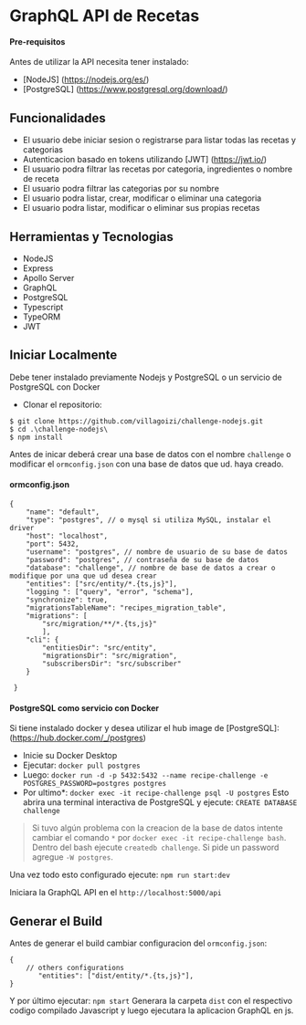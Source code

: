 # GraphQL API de Recetas
#### Pre-requisitos
Antes de utilizar la API necesita tener instalado:
- [NodeJS] (https://nodejs.org/es/)
- [PostgreSQL] (https://www.postgresql.org/download/)


## Funcionalidades
* El usuario debe iniciar sesion o registrarse para listar todas las recetas y categorias
* Autenticacion basado en tokens utilizando [JWT] (https://jwt.io/)
* El usuario podra filtrar las recetas por categoria, ingredientes o nombre de receta
* El usuario podra filtrar las categorias por su nombre
* El usuario podra listar, crear, modificar o eliminar una categoria
* El usuario podra listar, modificar o eliminar sus propias recetas


## Herramientas y Tecnologias
- NodeJS
- Express
- Apollo Server
- GraphQL
- PostgreSQL
- Typescript
- TypeORM
- JWT

## Iniciar Localmente
Debe tener instalado previamente Nodejs y PostgreSQL o un servicio de PostgreSQL con Docker
- Clonar el repositorio:
```
$ git clone https://github.com/villagoizi/challenge-nodejs.git
$ cd .\challenge-nodejs\
$ npm install
```

Antes de inicar deberá crear una base de datos con el nombre `challenge` o modificar el `ormconfig.json` con una base de datos que ud. haya creado.

#### ormconfig.json
```
{
    "name": "default",
    "type": "postgres", // o mysql si utiliza MySQL, instalar el driver
    "host": "localhost",
    "port": 5432,
    "username": "postgres", // nombre de usuario de su base de datos
    "password": "postgres", // contraseña de su base de datos
    "database": "challenge", // nombre de base de datos a crear o modifique por una que ud desea crear
    "entities": ["src/entity/*.{ts,js}"],
    "logging ": ["query", "error", "schema"],
    "synchronize": true,
    "migrationsTableName": "recipes_migration_table",
    "migrations": [
        "src/migration/**/*.{ts,js}"
        ],
    "cli": {
        "entitiesDir": "src/entity",
        "migrationsDir": "src/migration",
        "subscribersDir": "src/subscriber"
    }
       
 }
```
#### PostgreSQL como servicio con Docker
Si tiene instalado docker y desea utilizar el hub image de [PostgreSQL]: (https://hub.docker.com/_/postgres)

- Inicie su Docker Desktop
- Ejecutar: 
`docker pull postgres`
- Luego:
`docker run -d -p 5432:5432 --name recipe-challenge -e POSTGRES_PASSWORD=postgres postgres`
- Por ultimo*: 
`docker exec -it recipe-challenge psql -U postgres`
Esto abrira una terminal interactiva de PostgreSQL y ejecute:
`CREATE DATABASE challenge`

> Si tuvo algún problema con la creacion de la base de datos intente cambiar el comando `*` por `docker exec -it recipe-challenge bash`. Dentro del bash ejecute `createdb challenge`. Si pide un password agregue `-W postgres`.

Una vez todo esto configurado ejecute:
`npm run start:dev`

Iniciara la GraphQL API en el `http://localhost:5000/api`

## Generar el Build
Antes de generar el build cambiar configuracion del `ormconfig.json`:

```
{
    // others configurations
       "entities": ["dist/entity/*.{ts,js}"],
}
```

Y por último ejecutar:
`npm start`
Generara la carpeta `dist` con el respectivo codigo compilado Javascript y luego ejecutara la aplicacion GraphQL en js.